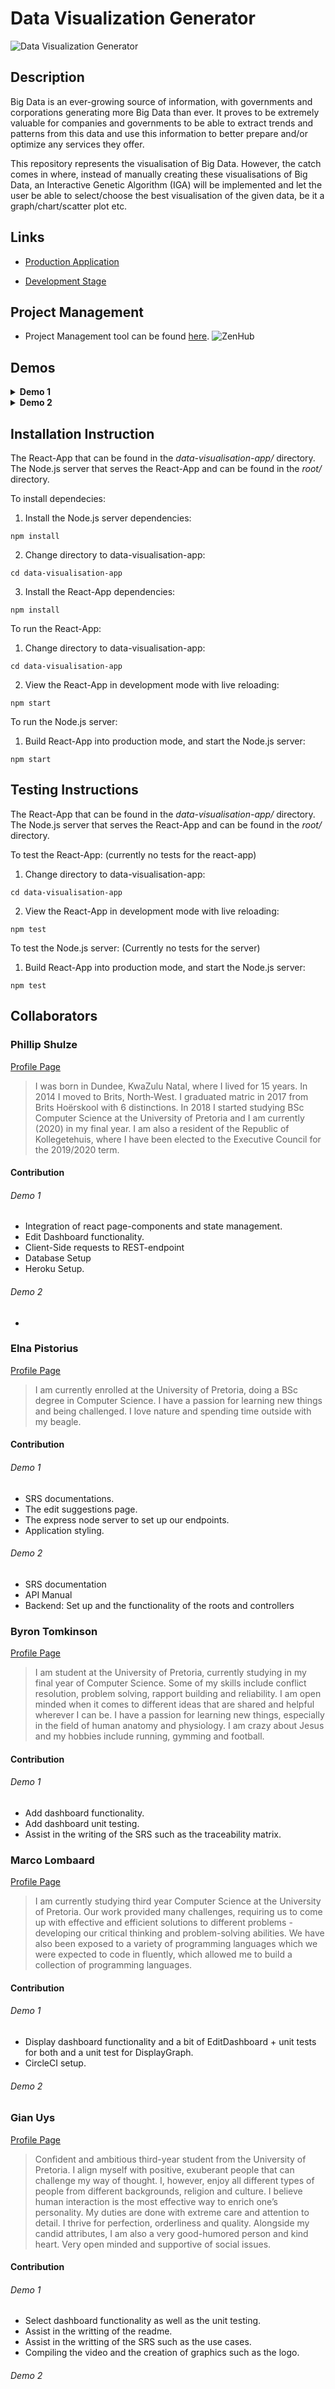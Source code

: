 # Data Visualization Generator

![Data Visualization Generator](https://raw.githubusercontent.com/COS301-SE-2020/Data-Visualisation/master/img/com.png)

## Description

Big Data is an ever-growing source of information, with governments and corporations generating more Big Data than ever.
It proves to be extremely valuable for companies and governments to be able to extract trends and patterns from this data and use this information to better prepare and/or optimize any services they offer.

This repository represents the visualisation of Big Data. However, the catch comes in where, instead of manually creating these visualisations of Big Data, an Interactive Genetic Algorithm (IGA) will be implemented and let the user be able to select/choose the best visualisation of the given data, be it a graph/chart/scatter plot etc. 

## Links
* [Production Application](https://data-visualisation-prod.herokuapp.com)

* [Development Stage](https://data-visualisation-dev.herokuapp.com)

## Project Management

* Project Management tool can be found [here](https://github.com/COS301-SE-2020/Data-Visualisation#workspaces/data-visualization-5ed11ab3600f3c0e9851753e/board?repos=266792939). ![ZenHub](https://i.imgur.com/EQ663Fn.png)

## Demos

<details> 
<summary><b>Demo 1</b></summary>

##### Video Demo

* [Demo 1 Video Link](https://drive.google.com/drive/folders/1lFnGthxIPIuZHPTG4wG-Ffy6VKT2yWHK?usp=sharing)

##### Documentation

* SRS Document can be found [here](https://github.com/COS301-SE-2020/Data-Visualization/blob/admin/documentation/Demo1_SRS.pdf).

</details>

<details> 
<summary><b>Demo 2</b></summary>

##### Video Demo

* [Demo 2 Video Link](https://drive.google.com/drive/folders/1lFnGthxIPIuZHPTG4wG-Ffy6VKT2yWHK?usp=sharing)

##### Documentation

* SRS Document can be found [here](https://github.com/COS301-SE-2020/Data-Visualization/blob/admin/documentation/Demo2_SRS.pdf).

* Coding Standards Document can be found [here](https://github.com/COS301-SE-2020/Data-Visualization/blob/admin/documentation/Demo2_CodingStandards.pdf).

* User Manual can be found [here](https://github.com/COS301-SE-2020/Data-Visualization/blob/develop/documentation/Demo2_UserManual.pdf).

* API Manual can be found [here](https://github.com/COS301-SE-2020/Data-Visualization/blob/admin/documentation/Demo2_API_Manual.pdf).

* Sprint Planning can be found [here](https://github.com/COS301-SE-2020/Data-Visualization/blob/admin/documentation/Demo2_Sprint%20Planning.pdf).

</details>

## Installation Instruction

The React-App that can be found in the *data-visualisation-app/* directory.
The Node.js server that serves the React-App and can be found in the *root/* directory.
 
To install dependecies:
  1.  Install the Node.js server dependencies: 
```
npm install
```
  2.  Change directory to data-visualisation-app: 
```
cd data-visualisation-app
```
  3.  Install the React-App dependencies: 
```
npm install
```

To run the React-App:

1.  Change directory to data-visualisation-app: 
```
cd data-visualisation-app
```
2.  View the React-App in development mode with live reloading: 
```
npm start
```

To run the Node.js server:

1.  Build React-App into production mode, and start the Node.js server: 
```
npm start
```

## Testing Instructions

The React-App that can be found in the *data-visualisation-app/* directory.
The Node.js server that serves the React-App and can be found in the *root/* directory.

To test the React-App: (currently no tests for the react-app)

1.  Change directory to data-visualisation-app: 
```
cd data-visualisation-app
```
2.  View the React-App in development mode with live reloading: 
```
npm test
```

To test the Node.js server: (Currently no tests for the server)

1.  Build React-App into production mode, and start the Node.js server: 
```
npm test
```

## Collaborators

### Phillip Shulze

[Profile Page](https://phillipstemmlar.github.io)

> I was born in Dundee, KwaZulu Natal, where I lived for 15 years.​ In 2014 I moved to Brits, North‑West.​ I graduated matric in 2017 from Brits Hoërskool with 6 distinctions. In 2018 I started studying BSc Computer Science at the University of Pretoria and I am currently (2020) in my final year. I am also a resident of the Republic of Kollegetehuis, where I have been elected to the Executive Council for the 2019/2020 term.

#### Contribution 
###### Demo 1
* Integration of react page-components and state management.
* Edit Dashboard functionality. 
* Client-Side requests to REST-endpoint 
* Database Setup
* Heroku Setup.
###### Demo 2
* 

### Elna Pistorius

[Profile Page](https://elnapistorius.github.io/my-website/index.html)

> I am currently enrolled at the University of Pretoria, doing a BSc degree in Computer Science. 
> I have a passion for learning new things and being challenged. I love nature and spending time outside with my beagle.

#### Contribution 
###### Demo 1
* SRS documentations.
* The edit suggestions page.
* The express node server to set up our endpoints.
* Application styling.
###### Demo 2
* SRS documentation
* API Manual
* Backend: Set up and the functionality of the roots and controllers

### Byron Tomkinson

[Profile Page](https://byrongt12.github.io/profile/)

 > I am student at the University of Pretoria, currently studying in my final year of Computer Science. Some of my skills include conflict resolution, problem solving, rapport building and reliability. I am open minded when it comes to different ideas that are shared and helpful wherever I can be. I have a passion for learning new things, especially in the field of human anatomy and physiology. I am crazy about Jesus and my hobbies include running, gymming and football.

#### Contribution 
###### Demo 1
* Add dashboard functionality.
* Add dashboard unit testing.
* Assist in the writing of the SRS such as the traceability matrix. 

### Marco Lombaard

[Profile Page](https://FlameReynard.github.io)

> I am currently studying third year Computer Science at the University of Pretoria. Our work provided many challenges, requiring us to come up with effective and efficient solutions to different problems - developing our critical thinking and problem-solving abilities. We have also been exposed to a variety of programming languages which we were expected to code in fluently, which allowed me to build a collection of programming languages.

#### Contribution 
###### Demo 1
* Display dashboard functionality and a bit of EditDashboard + unit tests for both and a unit test for DisplayGraph.
* CircleCI setup.

###### Demo 2

### Gian Uys

[Profile Page](https://mruys.github.io)

> Confident and ambitious third-year student from the University of Pretoria. I align myself with positive, exuberant people that can challenge my way of thought. I, however, enjoy all different types of people from different backgrounds, religion and culture. I believe human interaction is the most effective way to enrich one’s personality. My duties are done with extreme care and attention to detail. I thrive for perfection, orderliness and quality. Alongside my candid attributes, I am also a very good-humored person and kind heart. Very open minded and supportive of social issues.

#### Contribution 
###### Demo 1
* Select dashboard functionality as well as the unit testing.
* Assist in the writting of the readme.
* Assist in the writting of the SRS such as the use cases. 
* Compiling the video and the creation of graphics such as the logo.

###### Demo 2
